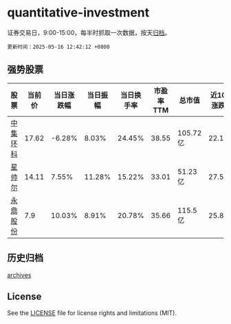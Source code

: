 # quantitative-investment

证券交易日，9:00-15:00，每半时抓取一次数据，按天[归档](archives)。

`更新时间：2025-05-16 12:42:12 +0800`

## 强势股票

|股票|当前价|当日涨跌幅|当日振幅|当日换手率|市盈率TTM|总市值|近10日涨跌幅|
|----|----|----|----|----|----|----|----|
|[中集环科](https://xueqiu.com/S/SZ301559)|17.62|-6.28%|8.03%|24.45%|38.55|105.72亿|22.11%|
|[星帅尔](https://xueqiu.com/S/SZ002860)|14.11|7.55%|11.28%|15.22%|33.01|51.23亿|27.58%|
|[永鼎股份](https://xueqiu.com/S/SH600105)|7.9|10.03%|8.91%|20.78%|35.66|115.5亿|25.8%|

## 历史归档

[archives](archives)

## License

See the [LICENSE](LICENSE) file for license rights and limitations (MIT).